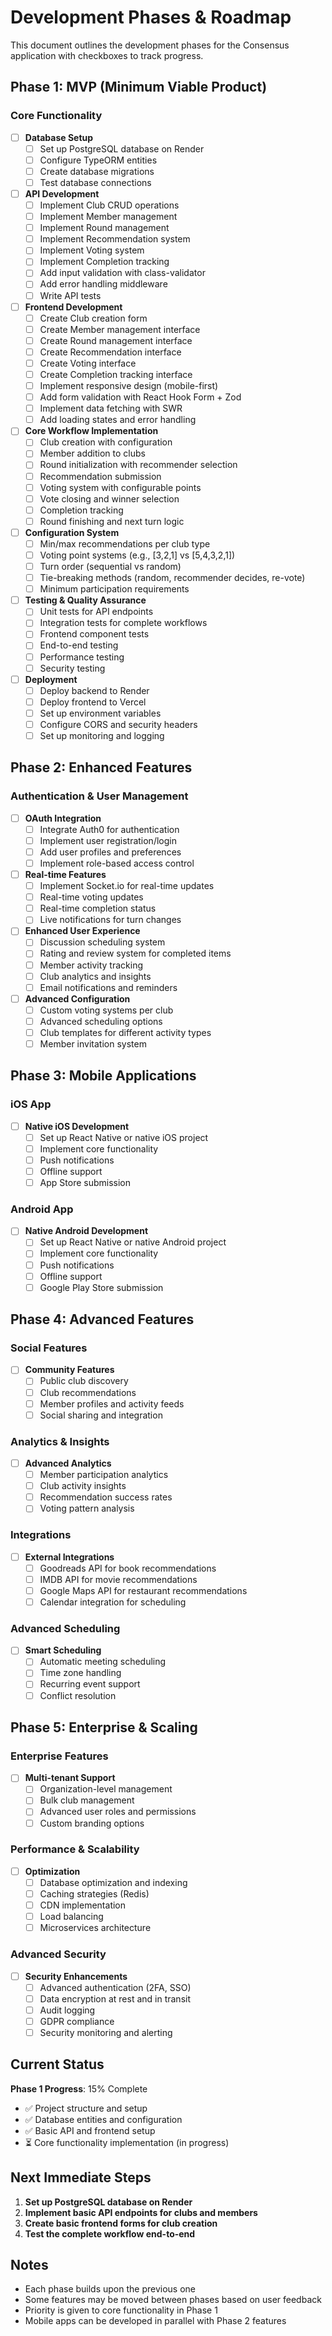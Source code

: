 # Development Phases & Roadmap

This document outlines the development phases for the Consensus application with checkboxes to track progress.

## Phase 1: MVP (Minimum Viable Product)

### Core Functionality
- [ ] **Database Setup**
  - [ ] Set up PostgreSQL database on Render
  - [ ] Configure TypeORM entities
  - [ ] Create database migrations
  - [ ] Test database connections

- [ ] **API Development**
  - [ ] Implement Club CRUD operations
  - [ ] Implement Member management
  - [ ] Implement Round management
  - [ ] Implement Recommendation system
  - [ ] Implement Voting system
  - [ ] Implement Completion tracking
  - [ ] Add input validation with class-validator
  - [ ] Add error handling middleware
  - [ ] Write API tests

- [ ] **Frontend Development**
  - [ ] Create Club creation form
  - [ ] Create Member management interface
  - [ ] Create Round management interface
  - [ ] Create Recommendation interface
  - [ ] Create Voting interface
  - [ ] Create Completion tracking interface
  - [ ] Implement responsive design (mobile-first)
  - [ ] Add form validation with React Hook Form + Zod
  - [ ] Implement data fetching with SWR
  - [ ] Add loading states and error handling

- [ ] **Core Workflow Implementation**
  - [ ] Club creation with configuration
  - [ ] Member addition to clubs
  - [ ] Round initialization with recommender selection
  - [ ] Recommendation submission
  - [ ] Voting system with configurable points
  - [ ] Vote closing and winner selection
  - [ ] Completion tracking
  - [ ] Round finishing and next turn logic

- [ ] **Configuration System**
  - [ ] Min/max recommendations per club type
  - [ ] Voting point systems (e.g., [3,2,1] vs [5,4,3,2,1])
  - [ ] Turn order (sequential vs random)
  - [ ] Tie-breaking methods (random, recommender decides, re-vote)
  - [ ] Minimum participation requirements

- [ ] **Testing & Quality Assurance**
  - [ ] Unit tests for API endpoints
  - [ ] Integration tests for complete workflows
  - [ ] Frontend component tests
  - [ ] End-to-end testing
  - [ ] Performance testing
  - [ ] Security testing

- [ ] **Deployment**
  - [ ] Deploy backend to Render
  - [ ] Deploy frontend to Vercel
  - [ ] Set up environment variables
  - [ ] Configure CORS and security headers
  - [ ] Set up monitoring and logging

## Phase 2: Enhanced Features

### Authentication & User Management
- [ ] **OAuth Integration**
  - [ ] Integrate Auth0 for authentication
  - [ ] Implement user registration/login
  - [ ] Add user profiles and preferences
  - [ ] Implement role-based access control

- [ ] **Real-time Features**
  - [ ] Implement Socket.io for real-time updates
  - [ ] Real-time voting updates
  - [ ] Real-time completion status
  - [ ] Live notifications for turn changes

- [ ] **Enhanced User Experience**
  - [ ] Discussion scheduling system
  - [ ] Rating and review system for completed items
  - [ ] Member activity tracking
  - [ ] Club analytics and insights
  - [ ] Email notifications and reminders

- [ ] **Advanced Configuration**
  - [ ] Custom voting systems per club
  - [ ] Advanced scheduling options
  - [ ] Club templates for different activity types
  - [ ] Member invitation system

## Phase 3: Mobile Applications

### iOS App
- [ ] **Native iOS Development**
  - [ ] Set up React Native or native iOS project
  - [ ] Implement core functionality
  - [ ] Push notifications
  - [ ] Offline support
  - [ ] App Store submission

### Android App
- [ ] **Native Android Development**
  - [ ] Set up React Native or native Android project
  - [ ] Implement core functionality
  - [ ] Push notifications
  - [ ] Offline support
  - [ ] Google Play Store submission

## Phase 4: Advanced Features

### Social Features
- [ ] **Community Features**
  - [ ] Public club discovery
  - [ ] Club recommendations
  - [ ] Member profiles and activity feeds
  - [ ] Social sharing and integration

### Analytics & Insights
- [ ] **Advanced Analytics**
  - [ ] Member participation analytics
  - [ ] Club activity insights
  - [ ] Recommendation success rates
  - [ ] Voting pattern analysis

### Integrations
- [ ] **External Integrations**
  - [ ] Goodreads API for book recommendations
  - [ ] IMDB API for movie recommendations
  - [ ] Google Maps API for restaurant recommendations
  - [ ] Calendar integration for scheduling

### Advanced Scheduling
- [ ] **Smart Scheduling**
  - [ ] Automatic meeting scheduling
  - [ ] Time zone handling
  - [ ] Recurring event support
  - [ ] Conflict resolution

## Phase 5: Enterprise & Scaling

### Enterprise Features
- [ ] **Multi-tenant Support**
  - [ ] Organization-level management
  - [ ] Bulk club management
  - [ ] Advanced user roles and permissions
  - [ ] Custom branding options

### Performance & Scalability
- [ ] **Optimization**
  - [ ] Database optimization and indexing
  - [ ] Caching strategies (Redis)
  - [ ] CDN implementation
  - [ ] Load balancing
  - [ ] Microservices architecture

### Advanced Security
- [ ] **Security Enhancements**
  - [ ] Advanced authentication (2FA, SSO)
  - [ ] Data encryption at rest and in transit
  - [ ] Audit logging
  - [ ] GDPR compliance
  - [ ] Security monitoring and alerting

## Current Status

**Phase 1 Progress**: 15% Complete
- ✅ Project structure and setup
- ✅ Database entities and configuration
- ✅ Basic API and frontend setup
- ⏳ Core functionality implementation (in progress)

## Next Immediate Steps

1. **Set up PostgreSQL database on Render**
2. **Implement basic API endpoints for clubs and members**
3. **Create basic frontend forms for club creation**
4. **Test the complete workflow end-to-end**

## Notes

- Each phase builds upon the previous one
- Some features may be moved between phases based on user feedback
- Priority is given to core functionality in Phase 1
- Mobile apps can be developed in parallel with Phase 2 features
